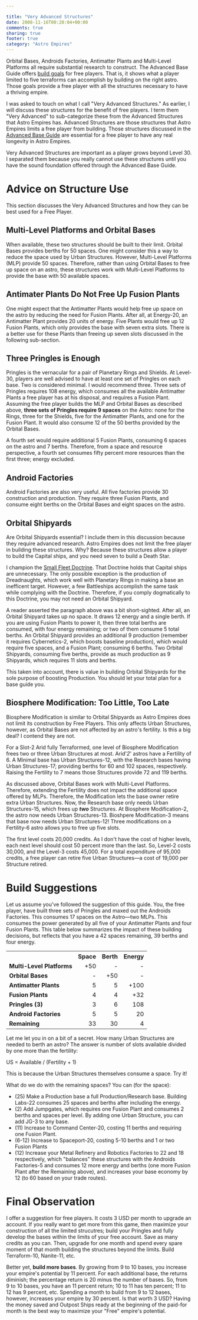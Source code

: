 ```yaml
---

title: "Very Advanced Structures"
date: 2008-11-16T00:20:04+00:00
comments: true
sharing: true
footer: true
category: "Astro Empires"
---
```


Orbital Bases, Androids Factories, Antimatter Plants and Multi-Level
Platforms all require substantial research to construct. The Advanced
Base Guide offers [build goals](/astro-empires/advanced-base-guide#buildgoals) for free
players. That is, it shows what a player limited to five terraforms can
accomplish by building on the right astro.  Those goals provide a free
player with all the structures necessary to have a thriving empire.

I was asked to touch on what I call "Very Advanced Structures." As
earlier, I will discuss these structures for the benefit of free
players. I term them "Very Advanced" to sub-categorize these from the
Advanced Structures that Astro Empires has.  Advanced Structures are
those structures that Astro Empires limits a free player from building.
Those structures discussed in the [Advanced Base Guide](/astro-empires/advanced-base-guide) are essential
for a free player to have any real longevity in Astro Empires. 

Very Advanced Structures are important as a player grows beyond Level 30. I separated them because you really cannot use these structures
until you have the sound foundation offered through the Advanced Base
Guide.



Advice on Structure Use
=======================

This section discusses the Very Advanced Structures and how they can be
best used for a Free Player.

Multi-Level Platforms and Orbital Bases
--------------------------------

When available, these two structures should be built to their limit.
Orbital Bases provides berths for 50 spaces. 
One might consider this a way to reduce the space used by Urban Structures.
However, Multi-Level Platforms (MLP) provide 50 spaces.
Therefore, rather than using Orbital Bases to free up space on an astro,
these structures work with Multi-Level Platforms to provide the base
with 50 available spaces.

Antimater Plants Do Not Free Up Fusion Plants
---------------------------------------------

One might expect that the Antimatter Plants would help free up space on
the astro by reducing the need for Fusion Plants. After all, at
Energy-20, an Antimatter Plant provides 20 units of energy. Five Plants
would free up 12 Fusion Plants, which only provides the base with seven
extra slots. There is a better use for these Plants than freeing up
seven slots discussed in the following sub-section.

Three Pringles is Enough
------------------------

Pringles is the vernacular for a pair of Planetary Rings and Shields. At
Level-30, players are well advised to have at least one set of Pringles
on each base. Two is considered minimal. I would recommend three. Three
sets of Pringles requires 108 energy, which consumes all the available
Antimatter Plants a free player has at his disposal, and requires a
Fusion Plant. Assuming the free player builds the MLP and Orbital Bases
as described above, **three sets of Pringles require 9 spaces** on the
Astro: none for the Rings, three for the Shields, five for the
Antimatter Plants, and one for the Fusion Plant. It would also consume
12 of the 50 berths provided by the Orbital Bases.

A fourth set would require additional 5 Fusion Plants, consuming 6
spaces on the astro and 7 berths. Therefore, from a space and resource
perspective, a fourth set consumes fifty percent more resources than the
first three; energy excluded.

Android Factories
-----------------

Android Factories are also very useful. All five factories provide 30
construction and production. They require three Fusion Plants, and consume
eight berths on the Orbital Bases and eight spaces on the astro.

Orbital Shipyards
-----------------

Are Orbital Shipyards essential? I include them in this discussion
because they require advanced research. Astro Empires does not limit the
free player in building these structures. Why? Because these structures
allow a player to build the Capital ships, and you need seven to build a
Death Star. 

I champion the [Small Fleet Doctrine](/astro-empires/small-fleet-doctrine). That Doctrine holds that
Capital ships are unnecessary.  The only possible exception is the
production of Dreadnaughts, which work well with Planetary Rings in
making a base an inefficent target.  However, a few Battleships
accomplish the same task while complying with the Doctrine. Therefore,
if you comply dogmatically to this Doctrine, you may not need an Orbital
Shipyard.  

A reader asserted the paragraph above was a bit short-sighted.  After
all, an Orbital Shipyard takes up no space. It draws 12 energy and a
single berth. If you are using Fusion Plants to power it, then three
total berths are consumed, with four energy remaining; or two of them
consume 5 total berths. An Orbital Shipyard provides an additional 9
production (remember it requires Cybernetics-2, which boosts baseline
production), which would require five spaces, and a Fusion Plant;
consuming 6 berths. Two Orbital Shipyards, consuming five berths,
provide as much production as 9 Shipyards, which requires 11 slots and
berths.

This taken into account, there is value in building Orbital Shipyards
for the sole purpose of boosting Production. You should let your total
plan for a base guide you.

Biosphere Modification: Too Little, Too Late
--------------------------------------------

Biosphere Modification is similar to Orbital Shipyards as Astro Empires
does not limit its construction by Free Players.  This only affects
Urban Structures, however, as Orbital Bases are not affected by an
astro's fertility. Is this a big deal? I contend they are not.

For a Slot-2 Arid fully Terraformed, one level of Biosphere Modification
frees two or three Urban Structures at most. Arid'_2_' astros have a Fertility
of 6. A Minimal base has Urban Structures-12, with the Research bases
having Urban Structures-17; providing berths for 60 and 102 spaces,
respectively. Raising the Fertility to 7 means those Structures provide
72 and 119 berths. 

As discussed above, Orbital Bases work with Multi-Level Platforms.
Therefore, extending the Fertility does not impact the additional space
offered by MLPs. Therefore, the Modification lets the base owner retire
extra Urban Structures. Now, the Research base only needs Urban
Structures-15, which frees up ***two*** Structures. At Biosphere
Modification-2, the astro now needs Urban Structures-13. Bioshpere
Modification-3 means that base now needs Urban Structures-12! Three
modifications on a Fertility-6 astro allows you to free up five slots.

The first level costs 20,000 credits. As I don't have the cost of higher
levels, each next level should cost 50 percent more than the last. So,
Level-2 costs 30,000, and the Level-3 costs 45,000.  For a total
expenditure of 95,000 credits, a free player can retire five Urban
Structures&mdash;a cost of 19,000 per Structure retired.

Build Suggestions
=================

Let us assume you've followed the suggestion of this guide. You, the
free player, have built three sets of Pringles and maxed out the
Androids Factories. This consumes 17 spaces on the Astro&mdash;two MLPs.
This consumes the power generated by all five of your Antimatter Plants
and four Fusion Plants. This table below summarizes the impact of these
building decisions, but reflects that you have a 42 spaces remaining, 39
berths and four energy.

<table class='table'>
</tr>
<tr>
  <th >&nbsp;</th>
  <th >Space</th>
  <th >Berth</th>
  <th >Energy</th>
</tr>
<tr>
  <td ><strong>Multi-Level Platforms</strong></td>
  <td align=right>+50</td>
  <td align=right>-</td>
  <td align=right>-</td>
</tr>
<tr>
  <td ><strong>Orbital Bases</strong></td>
  <td align=right>-</td>
  <td align=right>+50</td>
  <td align=right>-</td>
</tr>
<tr>
  <td ><strong>Antimatter Plants</strong></td>
  <td align=right>5</td>
  <td align=right>5</td>
  <td align=right>+100</td>
</tr>
<tr>
  <td ><strong>Fusion Plants</strong></td>
  <td align=right>4</td>
  <td align=right>4</td>
  <td align=right>+32</td>
</tr>
<tr>
  <td ><strong>Pringles (3)</strong></td>
  <td align=right>3</td>
  <td align=right>6</td>
  <td align=right>108</td>
</tr>
<tr>
  <td ><strong>Android Factories</strong></td>
  <td align=right>5</td>
  <td align=right>5</td>
  <td align=right>20</td>
</tr>
<tr>
  <td ><strong>Remaining</strong></td>
  <td align=right>33</td>
  <td align=right>30</td>
  <td align=right>4</td><table class='table'>

<div class=''>
Let me let you in on a bit of a secret. How many Urban Structures are
needed to berth an astro? The answer is number of slots available
divided by one more than the fertility:

US = Available / (Fertility + 1)

This is because the Urban Structures themselves consume a space. Try it!
</div>

What do we do with the remaining spaces? You can (for the space):

* (25) Make a Production base a full Production/Research base. Building Labs-22 consumes 25 spaces and berths after including the energy.
* (2) Add Jumpgates, which requires one Fusion Plant and consumes 2 berths and spaces per level. By adding one Urban Structure, you can add JG-3 to any base.
* (11) Increase to Command Center-20, costing 11 berths and requiring one Fusion Plant.
* (6-12) Increase to Spaceport-20, costing 5-10 berths and 1 or two Fusion Plants
* (12) Increase your Metal Refinery and Robotics Factories to 22 and 18 respectively, which "balances" these structures with the Androids Factories-5 and consumes 12 more energy and berths (one more Fusion Plant after the Remaining above), and increases your base economy by 12 (to 60 based on your trade routes).

Final Observation
=================

I offer a suggestion for free players. It costs 3 USD per month to
upgrade an account. If you really want to get more from this game, then
maximize your construction of all the limited strucutres; build your
Pringles and fully develop the bases within the limits of your free
account. Save as many credits as you can.  Then, upgrade for one month
and spend every spare moment of that month building the structures
beyond the limits. Build Terraform-10, Nanite-11, etc. 

Better yet, **build more bases**. By growing from 9 to 10 bases, you
increase your empire's potential by 11 percent. For each additional
base, the returns diminish; the percentage return is 20 minus the number
of bases. So, from 9 to 10 bases, you have an 11 percent return; 10 to
11 has ten percent; 11 to 12 has 9 percent, etc. Spending a month to
build from 9 to 12 bases, however, increases your empire by 30 percent.
Is that worth 3 USD? Having the money saved and Outpost Ships ready at
the beginning of the paid-for month is the best way to maximize your
"Free" empire's potential.




